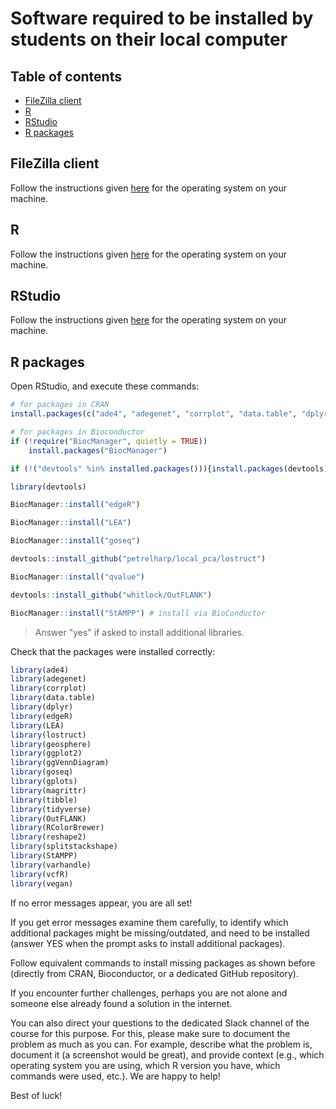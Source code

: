 # Software required to be installed by students on their local computer <!-- omit from toc -->

## Table of contents <!-- omit from toc -->
- [FileZilla client](#filezilla-client)
- [R](#r)
- [RStudio](#rstudio)
- [R packages](#r-packages)

## FileZilla client
Follow the instructions given [here](https://filezilla-project.org) for the operating system on your machine.

## R
Follow the instructions given [here](https://cran.r-project.org/mirrors.html) for the operating system on your machine.

## RStudio
Follow the instructions given [here](https://posit.co/downloads/) for the operating system on your machine.

## R packages
Open RStudio, and execute these commands:
```R
# for packages in CRAN
install.packages(c("ade4", "adegenet", "corrplot", "data.table", "dplyr", "geosphere", "ggVennDiagram", "gplots", "ggplot2", "magrittr", "reshape2", "RColorBrewer", "splitstackshape", "tibble", "tidyverse", "varhandle", "vcfR", "vegan"))

# for packages in Bioconductor
if (!require("BiocManager", quietly = TRUE))
    install.packages("BiocManager")

if (!("devtools" %in% installed.packages())){install.packages(devtools)}

library(devtools)

BiocManager::install("edgeR")

BiocManager::install("LEA")

BiocManager::install("goseq")

devtools::install_github("petrelharp/local_pca/lostruct")

BiocManager::install("qvalue")

devtools::install_github("whitlock/OutFLANK")

BiocManager::install("StAMPP") # install via BioConductor

```
>Answer "yes" if asked to install additional libraries.

Check that the packages were installed correctly:
```R
library(ade4)
library(adegenet)
library(corrplot)
library(data.table)
library(dplyr)
library(edgeR)
library(LEA)
library(lostruct)
library(geosphere)
library(ggplot2)
library(ggVennDiagram)
library(goseq)
library(gplots)
library(magrittr)
library(tibble)
library(tidyverse)
library(OutFLANK)
library(RColorBrewer)
library(reshape2)
library(splitstackshape)
library(StAMPP)
library(varhandle)
library(vcfR)
library(vegan)

```
If no error messages appear, you are all set!

If you get error messages examine them carefully, to identify which additional packages might be missing/outdated, and need to be installed (answer YES when the prompt asks to install additional packages). 

Follow equivalent commands to install missing packages as shown before (directly from CRAN, Bioconductor, or a dedicated GitHub repository).

If you encounter further challenges, perhaps you are not alone and someone else already found a solution in the internet. 

You can also direct your questions to the dedicated Slack channel of the course for this purpose. For this, please make sure to document the problem as much as you can. For example, describe what the problem is, document it (a screenshot would be great), and provide context (e.g., which operating system you are using, which R version you have, which commands were used, etc.). We are happy to help!

Best of luck!

